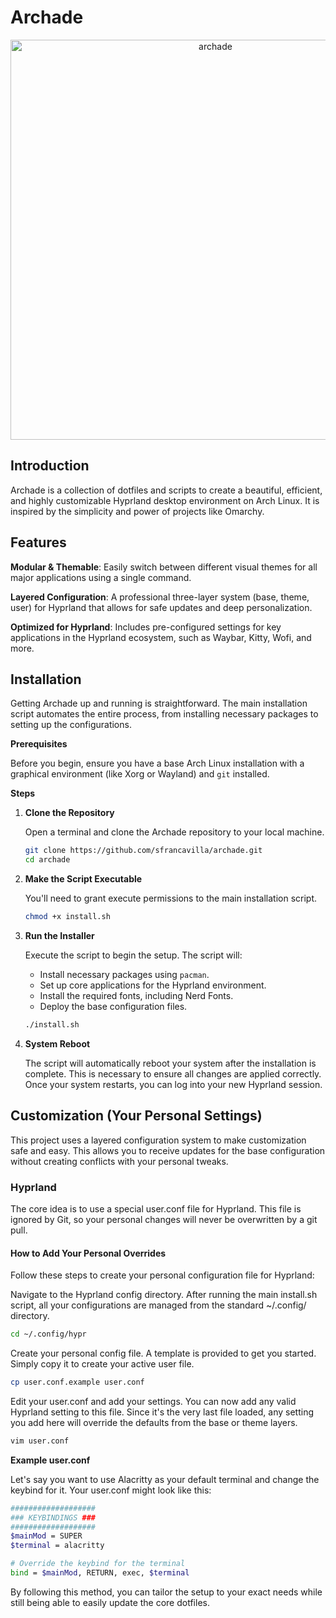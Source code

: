 # Archade
<p align="center">
<img width="auto" height="640" alt="archade" src="https://github.com/user-attachments/assets/78f38ec9-07db-4d7a-aeaa-54350a5df3ea" />
</p>

## Introduction
Archade is a collection of dotfiles and scripts to create a beautiful, efficient, and highly customizable Hyprland desktop environment on Arch Linux. It is inspired by the simplicity and power of projects like Omarchy.

## Features

**Modular & Themable**: Easily switch between different visual themes for all major applications using a single command.

**Layered Configuration**: A professional three-layer system (base, theme, user) for Hyprland that allows for safe updates and deep personalization.

**Optimized for Hyprland**: Includes pre-configured settings for key applications in the Hyprland ecosystem, such as Waybar, Kitty, Wofi, and more.

## Installation

Getting Archade up and running is straightforward. The main installation script automates the entire process, from installing necessary packages to setting up the configurations.

**Prerequisites**

Before you begin, ensure you have a base Arch Linux installation with a graphical environment (like Xorg or Wayland) and `git` installed.

**Steps**

1.  **Clone the Repository**

    Open a terminal and clone the Archade repository to your local machine.

    ```bash
    git clone https://github.com/sfrancavilla/archade.git
    cd archade
    ```

2.  **Make the Script Executable**

    You'll need to grant execute permissions to the main installation script.

    ```bash
    chmod +x install.sh
    ```

3.  **Run the Installer**

    Execute the script to begin the setup. The script will:
    - Install necessary packages using `pacman`.
    - Set up core applications for the Hyprland environment.
    - Install the required fonts, including Nerd Fonts.
    - Deploy the base configuration files.

    ```bash
    ./install.sh
    ```

4.  **System Reboot**

    The script will automatically reboot your system after the installation is complete. This is necessary to ensure all changes are applied correctly. Once your system restarts, you can log into your new Hyprland session.

## Customization (Your Personal Settings)
This project uses a layered configuration system to make customization safe and easy. This allows you to receive updates for the base configuration without creating conflicts with your personal tweaks.

### Hyprland
The core idea is to use a special user.conf file for Hyprland. This file is ignored by Git, so your personal changes will never be overwritten by a git pull.

#### How to Add Your Personal Overrides
Follow these steps to create your personal configuration file for Hyprland:

Navigate to the Hyprland config directory. After running the main install.sh script, all your configurations are managed from the standard ~/.config/ directory.

```bash
cd ~/.config/hypr
```

Create your personal config file. A template is provided to get you started. Simply copy it to create your active user file.

```bash
cp user.conf.example user.conf
```

Edit your user.conf and add your settings. You can now add any valid Hyprland setting to this file. Since it's the very last file loaded, any setting you add here will override the defaults from the base or theme layers.

```bash
vim user.conf
```

**Example user.conf**

Let's say you want to use Alacritty as your default terminal and change the keybind for it. Your user.conf might look like this:

```bash
###################
### KEYBINDINGS ###
###################
$mainMod = SUPER
$terminal = alacritty

# Override the keybind for the terminal
bind = $mainMod, RETURN, exec, $terminal
```

By following this method, you can tailor the setup to your exact needs while still being able to easily update the core dotfiles.
